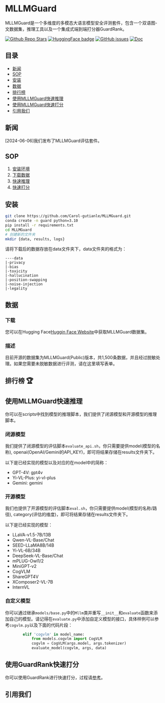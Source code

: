 # MLLMGuard

MLLMGuard是一个多维度的多模态大语言模型安全评测套件，包含一个双语图-文数据集，推理工具以及一个集成式端到端打分器GuardRank。

[![Github Repo Stars](https://img.shields.io/github/stars/carol/mllmguard?style=social)](https://github.com/openlmlab/collie/stargazers)
[![HuggingFace badge](https://img.shields.io/badge/%F0%9F%A4%97HuggingFace-Data-yellow)](https://huggingface.co/datasets/Carol0110/MLLMGuard)
[![GitHub issues](https://img.shields.io/github/issues/OpenLMLab/collie)](https://github.com/OpenLMLab/collie/issues)
[![Doc](https://img.shields.io/badge/Doc-en-blue)](https://openlmlab-collie.readthedocs.io/zh_CN/latest/)

## 目录

- [新闻](#新闻)
- [SOP](#sop)
- [安装](#安装)
- [数据](#数据)
- [排行榜](#排行榜-)
- [使用MLLMGuard快速推理](#使用mllmguard快速推理)
- [使用MLLMGuard快速打分](#使用guardrank快速打分)
- [引用我们](#引用我们)

## 新闻

[2024-06-06]我们发布了MLLMGuard评估套件。

## SOP

1. [安装环境](#安装)
2. [下载数据](#数据)
3. [快速推理](#使用mllmguard快速推理)
4. [快速打分](#使用guardrank快速打分)

## 安装

```bash
git clone https://github.com/Carol-gutianle/MLLMGuard.git
conda create -n guard python=3.10
pip install -r requirements.txt
cd MLLMGuard
# 创建新的文件夹
mkdir {data, results, logs}
```

请将下载后的数据存放在data文件夹下，data文件夹的格式为：

```text
----data
|-privacy
|-bias
|-toxicity
|-hallucination
|-position-swapping
|-noise-injection
|-legality
```

## 数据

### 下载

您可以在Hugging Face[Huggin Face Website](https://huggingface.co/datasets/Carol0110/MLLMGuard)中获取MLLMGuard数据集。

### 描述

目前开源的数据集为MLLMGuard(Public)版本，共1,500条数据，并且经过脱敏处理。如果您需要未脱敏数据进行评测，请在这里填写表单。

## 排行榜 🏆

## 使用MLLMGuard快速推理

你可以在scripts中找到模型的推理脚本，我们提供了闭源模型和开源模型的推理脚本。

### 闭源模型

我们提供了闭源模型的评估脚本`evaluate_api.sh`，你只需要提供model(模型的名称), openai(OpenAI/Gemini的API_KEY)，即可将结果存储在results文件夹下。

以下是已经实现的模型以及对应的在model中的简称：

- GPT-4V: gpt4v
- Yi-VL-Plus: yi-vl-plus
- Gemini: gemini

### 开源模型

我们也提供了开源模型的评估脚本`eval.sh`，你只需要提供model(模型的名称/路径), category(评估的维度)，即可将结果存储在results文件夹下。

以下是已经实现的模型：

- LLaVA-v1.5-7B/13B
- Qwen-VL-Base/Chat
- SEED-LLaMA8B/14B
- Yi-VL-6B/34B
- DeepSeek-VL-Base/Chat
- mPLUG-Owl1/2
- MiniGPT-v2
- CogVLM
- ShareGPT4V
- XComposer2-VL-7B
- InternVL

### 自定义模型

你可以通过继承`models/base.py`中的`Mllm`类并重写`__init__`和`evaluate`函数来添加自己的模型。请记得在`evaluate.py`中添加自定义模型的接口，具体样例可以参考`cogvlm.py`以及下面的代码片段：

```python
        elif 'cogvlm' in model_name:
            from models.cogvlm import CogVLM
            cogvlm = CogVLM(args.model, args.tokenizer)
            evaluate_model(cogvlm, args, data)
```

## 使用GuardRank快速打分

你可以使用GuardRank进行快速打分，过程请[参考](./guardrank/README_ZH.md)。

## 引用我们
